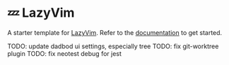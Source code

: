 # 💤 LazyVim

A starter template for [LazyVim](https://github.com/LazyVim/LazyVim).
Refer to the [documentation](https://lazyvim.github.io/installation) to get started.

TODO: update dadbod ui settings, especially tree
TODO: fix git-worktree plugin
TODO: fix neotest debug for jest
